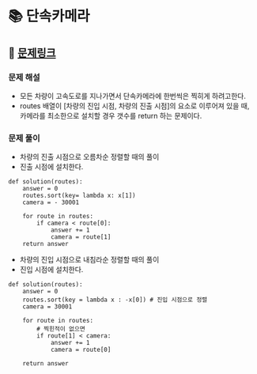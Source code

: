 
# 📚 단속카메라

## 📌 [문제링크](https://school.programmers.co.kr/learn/courses/30/lessons/42884)

### 문제 해설

- 모든 차량이 고속도로를 지나가면서 단속카메라에 한번씩은 찍히게 하려고한다.
- routes 배열이 [차량의 진입 시점, 차량의 진출 시점]의 요소로 이루어져 있을 때, 카메라를 최소한으로 설치할 경우 갯수를 return 하는 문제이다.

### 문제 풀이

- 차량의 진출 시점으로 오름차순 정렬할 때의 풀이
- 진출 시점에 설치한다.

```
def solution(routes):
    answer = 0
    routes.sort(key= lambda x: x[1])
    camera = - 30001
    
    for route in routes:
        if camera < route[0]:
            answer += 1
            camera = route[1]
    return answer
```

- 차량의 진입 시점으로 내침라순 정렬할 때의 풀이
- 진입 시점에 설치한다.
```
def solution(routes):
    answer = 0
    routes.sort(key = lambda x : -x[0]) # 진입 시점으로 정렬
    camera = 30001
    
    for route in routes:
        # 찍힌적이 없으면
        if route[1] < camera:
            answer += 1
            camera = route[0]
            
    return answer
```

